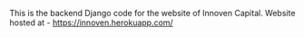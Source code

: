 This is the backend Django code for the website of Innoven Capital. Website hosted at - https://innoven.herokuapp.com/
